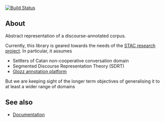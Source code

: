 [![Build Status](https://secure.travis-ci.org/kowey/educe.png)](http://travis-ci.org/kowey/educe)

## About

Abstract representation of a discourse-annotated corpus.

Currently, this library is geared towards the needs of the [STAC
research project](http://www.irit.fr/STAC/).
In particular, it assumes

- Settlers of Catan non-cooperative conversation domain
- Segmented Discourse Representation Theory (SDRT)
- [Glozz annotation platform](http://www.glozz.org/)

But we are keeping sight of the longer term objectives of generalising
it to at least a wider range of domains

## See also

* [Documentation](https://educe.readthedocs.org/en/latest/api-doc/educe.html)

